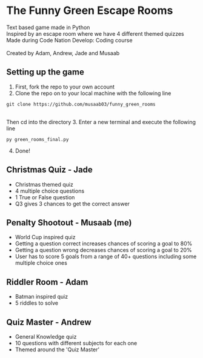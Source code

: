 # The Funny Green Escape Rooms
Text based game made in Python </br>
Inspired by an escape room where we have 4 different themed quizzes </br>
Made during Code Nation Develop: Coding course </br></br>
Created by Adam, Andrew, Jade and Musaab

## Setting up the game

1. First, fork the repo to your own account
2. Clone the repo on to your local machine with the following line </br>
  ```
  git clone https://github.com/musaab03/funny_green_rooms
  ```
  </br>Then cd into the directory
3. Enter a new terminal and execute the following line
   ```
   py green_rooms_final.py
   ```
4. Done!

## Christmas Quiz - Jade
- Christmas themed quiz
- 4 multiple choice questions
- 1 True or False question
- Q3 gives 3 chances to get the correct answer

## Penalty Shootout - Musaab (me)
- World Cup inspired quiz
- Getting a question correct increases chances of scoring a goal to 80%
- Getting a question wrong decreases chances of scoring a goal to 20%
- User has to score 5 goals from a range of 40+ questions including some multiple choice ones

## Riddler Room - Adam
- Batman inspired quiz
- 5 riddles to solve

## Quiz Master - Andrew
- General Knowledge quiz 
- 10 questions with different subjects for each one
- Themed around the 'Quiz Master'
